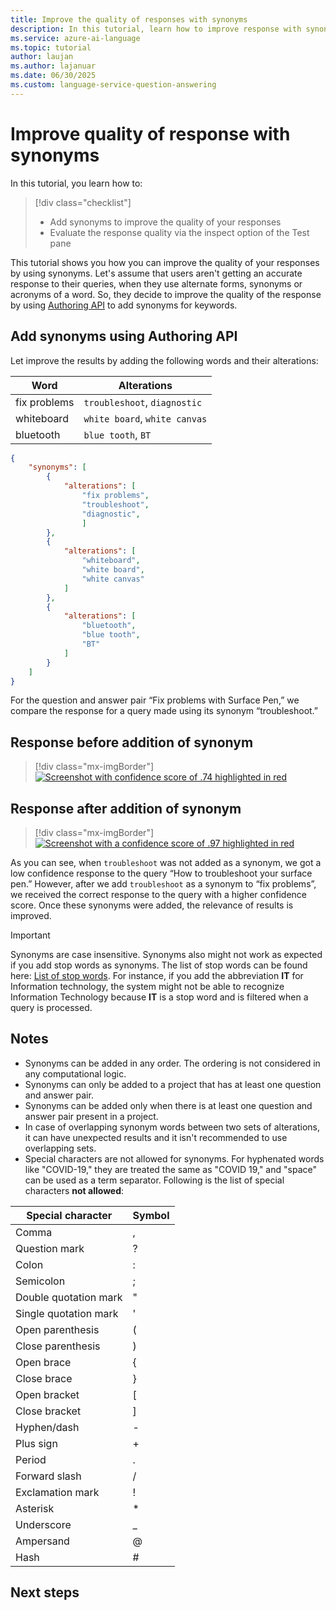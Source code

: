 ```yaml
---
title: Improve the quality of responses with synonyms
description: In this tutorial, learn how to improve response with synonyms and alternate words
ms.service: azure-ai-language
ms.topic: tutorial
author: laujan
ms.author: lajanuar
ms.date: 06/30/2025
ms.custom: language-service-question-answering
---
```


# Improve quality of response with synonyms

In this tutorial, you learn how to:

> [!div class="checklist"]
> * Add synonyms to improve the quality of your responses
> * Evaluate the response quality via the inspect option of the Test pane

This tutorial shows you how you can improve the quality of your responses by using synonyms. Let's assume that users aren't getting an accurate response to their queries, when they use alternate forms, synonyms or acronyms of a word. So, they decide to improve the quality of the response by using [Authoring API](../how-to/authoring.md) to add synonyms for keywords.

## Add synonyms using Authoring API

Let improve the results by adding the following words and their alterations:

|Word | Alterations|
|--------------|--------------------------------|
| fix problems | `troubleshoot`, `diagnostic`|
| whiteboard   | `white board`, `white canvas`   |
| bluetooth    | `blue tooth`, `BT`     |

```json
{
    "synonyms": [
        {
            "alterations": [
                "fix problems",
                "troubleshoot",
                "diagnostic",
                ]
        },
        {
            "alterations": [
                "whiteboard",
                "white board",
                "white canvas"
            ]
        },
        {
            "alterations": [
                "bluetooth",
                "blue tooth",
                "BT"
            ]
        }
    ]
}

```

For the question and answer pair “Fix problems with Surface Pen,” we compare the response for a query made using its synonym “troubleshoot.”

## Response before addition of synonym

> [!div class="mx-imgBorder"]
> [ ![Screenshot with confidence score of .74 highlighted in red]( ../media/adding-synonyms/score.png) ]( ../media/adding-synonyms/score.png#lightbox)

## Response after addition of synonym

> [!div class="mx-imgBorder"]
> [ ![Screenshot with a confidence score of .97 highlighted in red]( ../media/adding-synonyms/score-improvement.png) ]( ../media/adding-synonyms/score-improvement.png#lightbox)

As you can see, when `troubleshoot` was not added as a synonym, we got a low confidence response to the query “How to troubleshoot your surface pen.” However, after we add `troubleshoot` as a synonym to “fix problems”, we received the correct response to the query with a higher confidence score. Once these synonyms were added, the relevance of results is improved.

> [!IMPORTANT]
> Synonyms are case insensitive. Synonyms also might not work as expected if you add stop words as synonyms. The list of stop words can be found here: [List of stop words](https://github.com/Azure-Samples/azure-search-sample-data/blob/master/STOPWORDS.md).
> For instance, if you add the abbreviation **IT** for Information technology, the system might not be able to recognize Information Technology because **IT** is a stop word and is filtered when a query is processed.

## Notes
* Synonyms can be added in any order. The ordering is not considered in any computational logic.
* Synonyms can only be added to a project that has at least one question and answer pair.
* Synonyms can be added only when there is at least one question and answer pair present in a project.
* In case of overlapping synonym words between two sets of alterations, it can have unexpected results and it isn't recommended to use overlapping sets.
* Special characters are not allowed for synonyms. For hyphenated words like "COVID-19," they are treated the same as "COVID 19," and "space" can be used as a term separator. Following is the list of special characters **not allowed**:

|Special character | Symbol|
|--------------|--------------------------------|
|Comma | ,|
|Question mark | ?|
|Colon| :|
|Semicolon| ;|
|Double quotation mark| \"|
|Single quotation mark| \'|
|Open parenthesis|(|
|Close parenthesis|)|
|Open brace|{|
|Close brace|}|
|Open bracket|[|
|Close bracket|]|
|Hyphen/dash|-|
|Plus sign|+|
|Period|.|
|Forward slash|/|
|Exclamation mark|!|
|Asterisk|\*|
|Underscore|\_|
|Ampersand|@|
|Hash|#|


## Next steps
